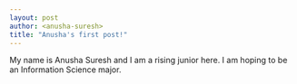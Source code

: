 ```yaml
--- 
layout: post
author: <anusha-suresh>
title: "Anusha's first post!"
---
```

My name is Anusha Suresh and I am a rising junior here. I am hoping to be an Information Science major. 
